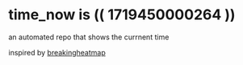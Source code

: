 # time_now is (( 1719450000264 ))

an automated repo that shows the currnent time

inspired by [breakingheatmap](https://github.com/breakingheatmap/breakingheatmap)